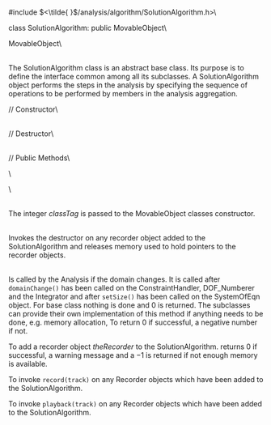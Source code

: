 \
\#include $<\tilde{ }$/analysis/algorithm/SolutionAlgorithm.h$>$\

class SolutionAlgorithm: public MovableObject\

MovableObject\

\
The SolutionAlgorithm class is an abstract base class. Its purpose is to
define the interface common among all its subclasses. A
SolutionAlgorithm object performs the steps in the analysis by
specifying the sequence of operations to be performed by members in the
analysis aggregation.

// Constructor\

\
// Destructor\

\
// Public Methods\

\

\

\
The integer *classTag* is passed to the MovableObject classes
constructor.

\
Invokes the destructor on any recorder object added to the
SolutionAlgorithm and releases memory used to hold pointers to the
recorder objects.

\
Is called by the Analysis if the domain changes. It is called after
`domainChange()` has been called on the ConstraintHandler, DOF_Numberer
and the Integrator and after `setSize()` has been called on the
SystemOfEqn object. For base class nothing is done and $0$ is returned.
The subclasses can provide their own implementation of this method if
anything needs to be done, e.g. memory allocation, To return $0$ if
successful, a negative number if not.

To add a recorder object *theRecorder* to the SolutionAlgorithm. returns
$0$ if successful, a warning message and a $-1$ is returned if not
enough memory is available.

To invoke `record(track)` on any Recorder objects which have been added
to the SolutionAlgorithm.

To invoke `playback(track)` on any Recorder objects which have been
added to the SolutionAlgorithm.
